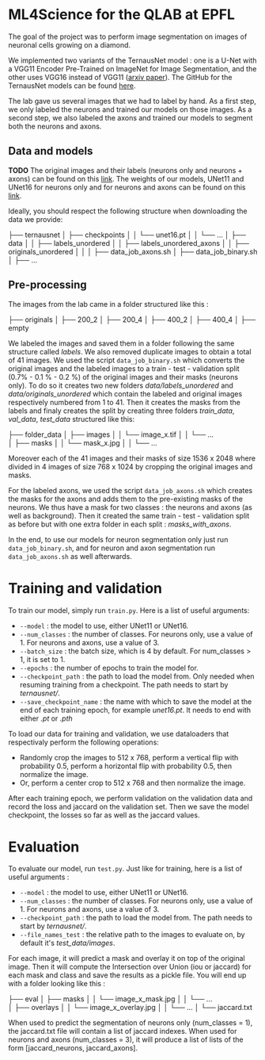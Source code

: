 # ML4Science for the QLAB at EPFL

The goal of the project was to perform image segmentation on images of neuronal cells growing on a diamond.

We implemented two variants of the TernausNet model : one is a U-Net with a VGG11 Encoder Pre-Trained on ImageNet for Image Segmentation, and the other uses VGG16 instead of VGG11 ([arxiv paper](https://arxiv.org/abs/1801.05746)).
The GitHub for the TernausNet models can be found [here](https://github.com/ternaus/TernausNet).

The lab gave us several images that we had to label by hand. As a first step, we only labeled the neurons and trained our models on those images. As a second step, we also labeled the axons and trained our models to segment both the neurons and axons.

## Data and models

**TODO**
The original images and their labels (neurons only and neurons + axons) can be found on this [link](https://drive.google.com/drive/folders/1p-e7g9fbw503xHYjhWuaKCHBirZWyk7E?usp=sharing).
The weights of our models, UNet11 and UNet16 for neurons only and for neurons and axons can be found on this [link](https://drive.google.com/drive/folders/1DofS65A4cjx3uWAY7AP0IBJkSSqHukA8?usp=sharing).

Ideally, you should respect the following structure when downloading the data we provide:

├── ternausnet
│   ├── checkpoints
│   │   └── unet16.pt
│   │   └── ...
│   ├── data
│   │   ├── labels_unordered
│   │   ├── labels_unordered_axons
│   │   ├── originals_unordered
│   │
│   ├── data_job_axons.sh
│   ├── data_job_binary.sh
│   ├── ...

## Pre-processing

The images from the lab came in a folder structured like this : 

├── originals
│   ├── 200_2
│   ├── 200_4
│   ├── 400_2
│   ├── 400_4
│   ├── empty

We labeled the images and saved them in a folder following the same structure called *labels*. We also removed duplicate images to obtain a total of 41 images.
We used the script `data_job_binary.sh` which converts the original images and the labeled images to a train - test - validation split (0.7% - 0.1 % - 0.2 %) of the original images and their masks (neurons only).
To do so it creates two new folders *data/labels_unordered* and *data/originals_unordered* which contain the labeled and original images respectively numbered from 1 to 41. Then it creates the masks from the labels and finaly creates the split by creating three folders *train_data*, *val_data*, *test_data* structured like this:

├── folder_data
│   ├── images
│   │   └──  image_x.tif
│   │   └── ...    
│   ├── masks
│   │   └── mask_x.jpg
│   │   └── ...
 
Moreover each of the 41 images and their masks of size 1536 x 2048 where divided in 4 images of size 768 x 1024 by cropping the original images and masks.

For the labeled axons, we used the script `data_job_axons.sh` which creates the masks for the axons and adds them to the pre-existing masks of the neurons. We thus have a mask for two classes : the neurons and axons (as well as background). Then it created the same train - test - validation split as before but with one extra folder in each split : *masks_with_axons*.

In the end, to use our models for neuron segmentation only just run `data_job_binary.sh`, and for neuron and axon segmentation run `data_job_axons.sh` as well afterwards.

# Training and validation

To train our model, simply run `train.py`. Here is a list of useful arguments:

- `--model` : the model to use, either UNet11 or UNet16.
- `--num_classes` : the number of classes. For neurons only, use a value of 1. For neurons and axons, use a value of 3.
- `--batch_size` : the batch size, which is 4 by default. For num_classes > 1, it is set to 1.
- `--epochs` : the number of epochs to train the model for.
- `--checkpoint_path` : the path to load the model from. Only needed when resuming training from a checkpoint. The path needs to start by *ternausnet/*.
- `--save_checkpoint_name` : the name with which to save the model at the end of each training epoch, for example *unet16.pt*. It needs to end with either *.pt* or *.pth*


To load our data for training and validation, we use dataloaders that respectivaly perform the following operations:
- Randomly crop the images to 512 x 768, perform a vertical flip with probability 0.5, perform a horizontal flip with probability 0.5, then normalize the image.
- Or, perform a center crop to 512 x 768 and then normalize the image.

After each training epoch, we perform validation on the validation data and record the loss and jaccard on the validation set. Then we save the model checkpoint, the losses so far as well as the jaccard values.

# Evaluation

To evaluate our model, run `test.py`. Just like for training, here is a list of useful arguments :

- `--model` : the model to use, either UNet11 or UNet16.
- `--num_classes` : the number of classes. For neurons only, use a value of 1. For neurons and axons, use a value of 3.
- `--checkpoint_path` : the path to load the model from. The path needs to start by *ternausnet/*.
- `--file_names_test` : the relative path to the images to evaluate on, by default it's *test_data/images*.

For each image, it will predict a mask and overlay it on top of the original image. Then it will compute the Intersection over Union (iou or jaccard) for each mask and class and save the results as a pickle file. You will end up with a folder looking like this :

├── eval
│   ├── masks
│   │   └──  image_x_mask.jpg
│   │   └── ...    
│   ├── overlays
│   │   └── image_x_overlay.jpg
│   │   └── ...
│   └── jaccard.txt

When used to predict the segmentation of neurons only (num_classes = 1), the jaccard.txt file will contain a list of jaccard indexes. When used for neurons and axons (num_classes = 3), it will produce a list of lists of the form \[jaccard_neurons, jaccard_axons\].